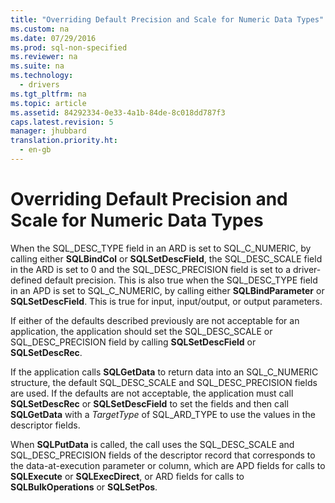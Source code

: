 ```yaml
---
title: "Overriding Default Precision and Scale for Numeric Data Types"
ms.custom: na
ms.date: 07/29/2016
ms.prod: sql-non-specified
ms.reviewer: na
ms.suite: na
ms.technology: 
  - drivers
ms.tgt_pltfrm: na
ms.topic: article
ms.assetid: 84292334-0e33-4a1b-84de-8c018dd787f3
caps.latest.revision: 5
manager: jhubbard
translation.priority.ht: 
  - en-gb
---
```

# Overriding Default Precision and Scale for Numeric Data Types
When the SQL_DESC_TYPE field in an ARD is set to SQL_C_NUMERIC, by calling either **SQLBindCol** or **SQLSetDescField**, the SQL_DESC_SCALE field in the ARD is set to 0 and the SQL_DESC_PRECISION field is set to a driver-defined default precision. This is also true when the SQL_DESC_TYPE field in an APD is set to SQL_C_NUMERIC, by calling either **SQLBindParameter** or **SQLSetDescField**. This is true for input, input/output, or output parameters.  
  
 If either of the defaults described previously are not acceptable for an application, the application should set the SQL_DESC_SCALE or SQL_DESC_PRECISION field by calling **SQLSetDescField** or **SQLSetDescRec**.  
  
 If the application calls **SQLGetData** to return data into an SQL_C_NUMERIC structure, the default SQL_DESC_SCALE and SQL_DESC_PRECISION fields are used. If the defaults are not acceptable, the application must call **SQLSetDescRec** or **SQLSetDescField** to set the fields and then call **SQLGetData** with a *TargetType* of SQL_ARD_TYPE to use the values in the descriptor fields.  
  
 When **SQLPutData** is called, the call uses the SQL_DESC_SCALE and SQL_DESC_PRECISION fields of the descriptor record that corresponds to the data-at-execution parameter or column, which are APD fields for calls to **SQLExecute** or **SQLExecDirect**, or ARD fields for calls to **SQLBulkOperations** or **SQLSetPos**.